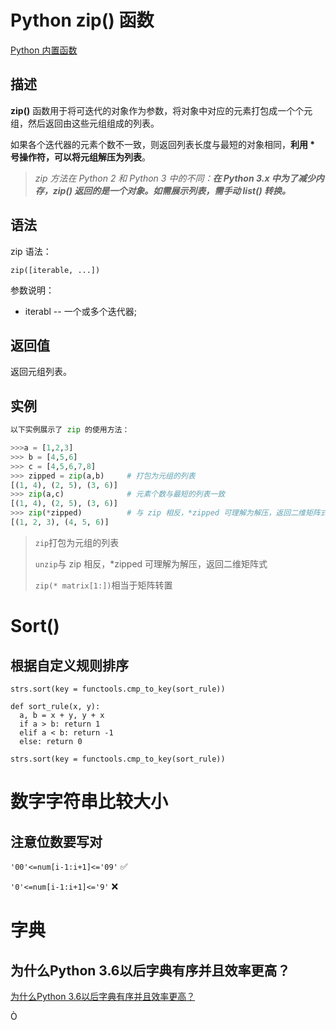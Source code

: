 # Python zip() 函数

[Python 内置函数](https://www.runoob.com/python/python-built-in-functions.html)

## 描述

**zip()** 函数用于将可迭代的对象作为参数，将对象中对应的元素打包成一个个元组，然后返回由这些元组组成的列表。

如果各个迭代器的元素个数不一致，则返回列表长度与最短的对象相同，**利用 * 号操作符，可以将元组解压为列表**。

> *zip 方法在 Python 2 和 Python 3 中的不同：**在 Python 3.x 中为了减少内存，zip() 返回的是一个对象。如需展示列表，需手动 list() 转换。***

## 语法

zip 语法：

```
zip([iterable, ...])
```

参数说明：

- iterabl -- 一个或多个迭代器;

## 返回值

返回元组列表。

## 实例

```python
以下实例展示了 zip 的使用方法：

>>>a = [1,2,3]
>>> b = [4,5,6]
>>> c = [4,5,6,7,8]
>>> zipped = zip(a,b)     # 打包为元组的列表
[(1, 4), (2, 5), (3, 6)]
>>> zip(a,c)              # 元素个数与最短的列表一致
[(1, 4), (2, 5), (3, 6)]
>>> zip(*zipped)          # 与 zip 相反，*zipped 可理解为解压，返回二维矩阵式
[(1, 2, 3), (4, 5, 6)]
```

> `zip`打包为元组的列表
>
> `unzip`与 zip 相反，*zipped 可理解为解压，返回二维矩阵式
>
> `zip(* matrix[1:])`相当于矩阵转置

# Sort()

## 根据自定义规则排序

`strs.sort(key = functools.cmp_to_key(sort_rule)) `

```
def sort_rule(x, y):
  a, b = x + y, y + x
  if a > b: return 1
  elif a < b: return -1
  else: return 0

strs.sort(key = functools.cmp_to_key(sort_rule)) 
```

# 数字字符串比较大小

## 注意位数要写对

`'00'<=num[i-1:i+1]<='09'`  ✅

`'0'<=num[i-1:i+1]<='9'` ❌



# 字典

## 为什么Python 3.6以后字典有序并且效率更高？

[为什么Python 3.6以后字典有序并且效率更高？](https://www.cnblogs.com/xieqiankun/p/python_dict.html)

















Ò